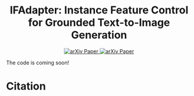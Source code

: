 <div align="center">

<h1>IFAdapter: Instance Feature Control for Grounded Text-to-Image Generation</h1>

<!-- <div>
Yinwei Wu<sup>1,2</sup>&emsp;Xianpan Zhou<sup>1</sup>&emsp;Bing Ma<sup>1</sup>&emsp;Xuefeng Su<sup>1</sup>&emsp;Kai Ma<sup>1</sup>&emsp;Xinchao Wang<sup>2</sup><sup>&dagger;</sup>
</div>
<div>
    <sup>1</sup>Tencent PGC&emsp;
    <sup>2</sup>National University of Singapore&emsp;
    <sup>&dagger;</sup>corresponding author 
</div> -->
<div>
<a target="_blank" href="https://arxiv.org/abs/2403.20249">
  <img src="https://img.shields.io/badge/arXiv-2312.17142-b31b1b.svg" alt="arXiv Paper"/>
</a>
<a target="_blank" href="https://ifadapter.github.io/">
  <img src="https://img.shields.io/badge/Project-Page-blue" alt="arXiv Paper"/>
</a>
</div>
<!-- <div> -->
</div> 


<!-- <div>
<a target="_blank" href="https://arxiv.org/abs/2403.20249">
  <img src="https://img.shields.io/badge/arXiv-2312.17142-b31b1b.svg" alt="arXiv Paper"/>
</a>

<a target="_blank" href="https://wuyinwei-hah.github.io/rrnet.github.io/">
  <img src="https://img.shields.io/badge/Project-Page-blue" alt="arXiv Paper"/>
</a>
</div>-->


<!-- --- -->
<!-- # Overview
![overall_structure](./assets/fig1.png)

We introduce the **I**nstance **F**eature **Adapter**(IFAdapter) to to exert fine-grained control over the generation of multiple instances. -->

<!-- # Feature -->

<!-- ## Plug-and-play
The IFAdapter is readily integrated with various community models and LoRAs!
![loras](./assets/lora.png)
We show the results of IFAdapter in combination with [PixelArt](https://civitai.com/models/120096/pixel-art-xl), [Lelo-Lego](https://civitai.com/models/92444/lelo-lego-lora-for-xl-and-sd15), [Claymation](https://huggingface.co/DoctorDiffusion/doctor-diffusion-s-claymation-style-lora), and [Bluepencil](https://civitai.com/models/119012/bluepencil-xl). We express our gratitude for these great work contributed by these communities! -->

<!-- 
## Detailed features generation
The IFAdapter is capable of generating detailed instance features with high fidelity.
![compare](./assets/compare.png)
We present the generation results for various types of features, including mixed colors, diverse materials, and intricate textures. -->

The code is coming soon!
# Citation
```

```